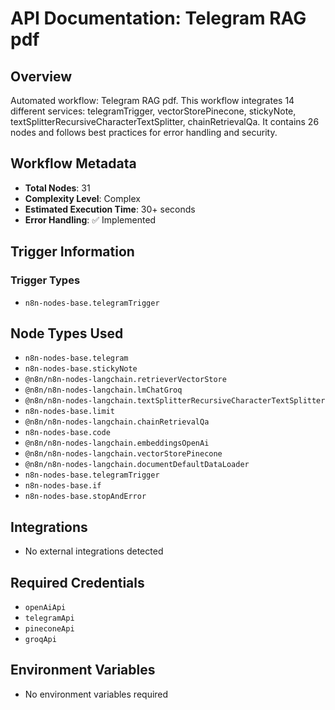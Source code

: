 # API Documentation: Telegram RAG pdf

## Overview
Automated workflow: Telegram RAG pdf. This workflow integrates 14 different services: telegramTrigger, vectorStorePinecone, stickyNote, textSplitterRecursiveCharacterTextSplitter, chainRetrievalQa. It contains 26 nodes and follows best practices for error handling and security.

## Workflow Metadata
- **Total Nodes**: 31
- **Complexity Level**: Complex
- **Estimated Execution Time**: 30+ seconds
- **Error Handling**: ✅ Implemented

## Trigger Information
### Trigger Types
- `n8n-nodes-base.telegramTrigger`

## Node Types Used
- `n8n-nodes-base.telegram`
- `n8n-nodes-base.stickyNote`
- `@n8n/n8n-nodes-langchain.retrieverVectorStore`
- `@n8n/n8n-nodes-langchain.lmChatGroq`
- `@n8n/n8n-nodes-langchain.textSplitterRecursiveCharacterTextSplitter`
- `n8n-nodes-base.limit`
- `@n8n/n8n-nodes-langchain.chainRetrievalQa`
- `n8n-nodes-base.code`
- `@n8n/n8n-nodes-langchain.embeddingsOpenAi`
- `@n8n/n8n-nodes-langchain.vectorStorePinecone`
- `@n8n/n8n-nodes-langchain.documentDefaultDataLoader`
- `n8n-nodes-base.telegramTrigger`
- `n8n-nodes-base.if`
- `n8n-nodes-base.stopAndError`

## Integrations
- No external integrations detected

## Required Credentials
- `openAiApi`
- `telegramApi`
- `pineconeApi`
- `groqApi`

## Environment Variables
- No environment variables required
